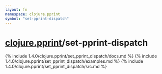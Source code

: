 ```yaml
---
layout: fn
namespace: clojure.pprint
symbol: "set-pprint-dispatch"
---
```


# [clojure.pprint](../)/set-pprint-dispatch

{% include 1.4.0/clojure.pprint/set_pprint_dispatch/docs.md %}
{% include 1.4.0/clojure.pprint/set_pprint_dispatch/examples.md %}
{% include 1.4.0/clojure.pprint/set_pprint_dispatch/src.md %}

